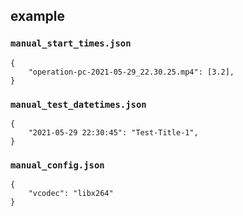 ## example

### `manual_start_times.json`

```
{
    "operation-pc-2021-05-29_22.30.25.mp4": [3.2],
}
```

### `manual_test_datetimes.json`

```
{
    "2021-05-29 22:30:45": "Test-Title-1",
}
```

### `manual_config.json`

```
{
	"vcodec": "libx264"
}
```

